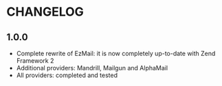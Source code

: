 # CHANGELOG

## 1.0.0

- Complete rewrite of EzMail: it is now completely up-to-date with Zend Framework 2
- Additional providers: Mandrill, Mailgun and AlphaMail
- All providers: completed and tested
